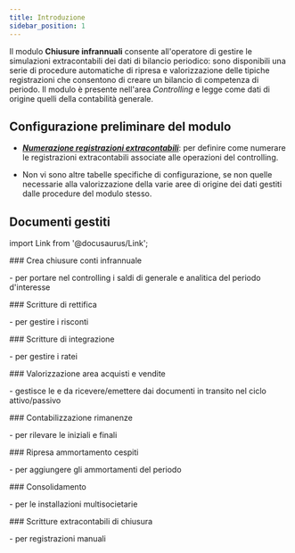 ```yaml
---
title: Introduzione
sidebar_position: 1
---
```


Il modulo **Chiusure infrannuali** consente all'operatore di gestire le simulazioni extracontabili dei dati di bilancio periodico: sono disponibili una serie di procedure automatiche di ripresa e valorizzazione delle tipiche registrazioni che consentono di creare un bilancio di competenza di periodo.
Il modulo è presente nell'area *Controlling* e legge come dati di origine quelli della contabilità generale.

## Configurazione preliminare del modulo
- [***Numerazione registrazioni extracontabili***](/docs/configurations/tables/controlling/managerial-accounting/managerial-accounting-numeration): per definire come numerare le registrazioni extracontabili associate alle operazioni del controlling.

- Non vi sono altre tabelle specifiche di configurazione, se non quelle necessarie alla valorizzazione della varie aree di origine dei dati gestiti dalle procedure del modulo stesso.

## Documenti gestiti
import Link from '@docusaurus/Link';

<div className="cardContainer">
    <div className="card">
###     <Link to="/docs/controlling/mid-year-closures/create-mid-year-closures-intro">Crea chiusure conti infrannuale</Link>
        <p>- per portare nel controlling i saldi di generale e analitica del periodo d'interesse</p>
###     <Link to="/docs/controlling/mid-year-closures/procedures/adjusting-entry" className="bold-link">Scritture di rettifica</Link>
        <p>- per gestire i risconti</p>
###     <Link to="/docs/controlling/mid-year-closures/procedures/integration-records" className="bold-link">Scritture di integrazione</Link>
        <p>- per gestire i ratei</p>
###     <Link to="/docs/controlling/mid-year-closures/procedures/purchase-and-sales-area-valorization" className="bold-link">Valorizzazione area acquisti e vendite</Link>
        <p>- gestisce le e da ricevere/emettere dai documenti in transito nel ciclo attivo/passivo</p>
###     <Link to="/docs/controlling/mid-year-closures/procedures/warehouse-oddments" className="bold-link">Contabilizzazione rimanenze</Link>
        <p>- per rilevare le iniziali e finali</p>
###     <Link to="/docs/controlling/mid-year-closures/procedures/fixed-assets-depreciation-retrieve" className="bold-link">Ripresa ammortamento cespiti</Link>
        <p>- per aggiungere gli ammortamenti del periodo</p>
###     <Link to="/docs/controlling/mid-year-closures/procedures/consolidation" className="bold-link">Consolidamento</Link>
        <p>- per le installazioni multisocietarie</p>
###     <Link to="/docs/controlling/mid-year-closures/search-off-balance-sheet-records" className="bold-link">Scritture extracontabili di chiusura</Link>
        <p>- per registrazioni manuali</p>
    </div>
</div>
